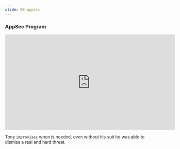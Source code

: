 ```yaml
---
slide: 08-appsec
---
```


### AppSec Program

<iframe width="560" height="315" src="https://www.youtube.com/embed/Jr78Gh4tmIA?si=8zARmpXceIWgY0Lc&amp;controls=0&amp;start=97" title="YouTube video player" frameborder="0" allow="accelerometer; autoplay; clipboard-write; encrypted-media; gyroscope; picture-in-picture; web-share" allowfullscreen></iframe>

Tony `improvises` when is needed, even without his suit he was able to dismiss a real and hard threat.